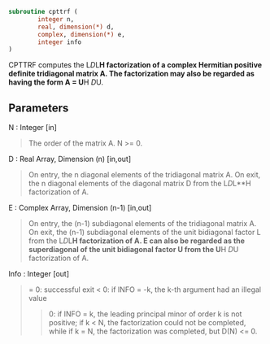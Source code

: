 ```fortran
subroutine cpttrf (
		integer n,
		real, dimension(*) d,
		complex, dimension(*) e,
		integer info
)
```

 CPTTRF computes the L*D*L**H factorization of a complex Hermitian
 positive definite tridiagonal matrix A.  The factorization may also
 be regarded as having the form A = U**H *D*U.

## Parameters
N : Integer [in]
> The order of the matrix A.  N >= 0.

D : Real Array, Dimension (n) [in,out]
> On entry, the n diagonal elements of the tridiagonal matrix
> A.  On exit, the n diagonal elements of the diagonal matrix
> D from the L*D*L**H factorization of A.

E : Complex Array, Dimension (n-1) [in,out]
> On entry, the (n-1) subdiagonal elements of the tridiagonal
> matrix A.  On exit, the (n-1) subdiagonal elements of the
> unit bidiagonal factor L from the L*D*L**H factorization of A.
> E can also be regarded as the superdiagonal of the unit
> bidiagonal factor U from the U**H *D*U factorization of A.

Info : Integer [out]
> = 0: successful exit
> < 0: if INFO = -k, the k-th argument had an illegal value
> > 0: if INFO = k, the leading principal minor of order k
> is not positive; if k < N, the factorization could not
> be completed, while if k = N, the factorization was
> completed, but D(N) <= 0.

